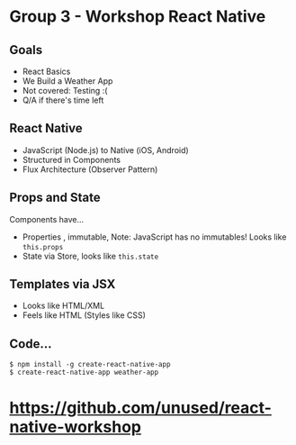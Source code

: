 
# Group 3 - Workshop React Native

## Goals

- React Basics
- We Build a Weather App
- Not covered: Testing :(
- Q/A if there's time left

## React Native

- JavaScript (Node.js) to Native (iOS, Android)
- Structured in Components
- Flux Architecture (Observer Pattern)

## Props and State

Components have...

  - Properties , immutable, Note: JavaScript has no immutables! Looks like
    `this.props`
  - State via Store, looks like `this.state`

## Templates via JSX

- Looks like HTML/XML
- Feels like HTML (Styles like CSS)

## Code...

```
$ npm install -g create-react-native-app
$ create-react-native-app weather-app
```

# https://github.com/unused/react-native-workshop
